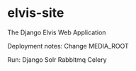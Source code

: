 elvis-site
==========

The Django Elvis Web Application


Deployment notes:
Change MEDIA_ROOT

Run:
Django
Solr
Rabbitmq
Celery